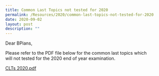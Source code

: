 ```yaml
---
title: Common Last Topics not tested for 2020
permalink: /Resources/2020/common-last-topics-not-tested-for-2020
date: 2020-09-02
layout: post
description: ""
---
```

Dear BPians,  
  
Please refer to the PDF file below for the common last topics which will not tested for the 2020 end of year examination.  
  
[CLTs 2020.pdf](https://www-bpghs-moe-edu-sg-admin.cwp.sg/qql/slot/u148/BPGHS%202020/Announcements%20&%20Updates/CLTs%202020.pdf)